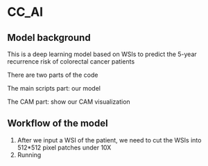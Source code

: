 # CC_AI

## Model background

This is a deep learning model based on WSIs to predict the 5-year recurrence risk of colorectal cancer patients

There are two parts of the code

The main scripts part: our model

The CAM part: show our CAM visualization

## Workflow of the model

1. After we input a WSI of the patient, we need to cut the WSIs into 512*512 pixel patches under 10X
2. Running 


